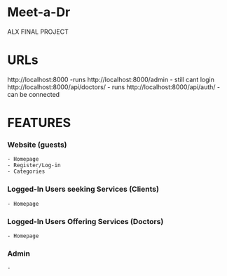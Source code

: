 # Meet-a-Dr
ALX FINAL PROJECT


# URLs
http://localhost:8000 -runs
http://localhost:8000/admin - still cant login
http://localhost:8000/api/doctors/ - runs 
http://localhost:8000/api/auth/ - can be connected


# FEATURES
### Website (guests)
    - Homepage
    - Register/Log-in
    - Categories
### Logged-In Users seeking Services (Clients)
    - Homepage
### Logged-In Users Offering Services (Doctors)
    - Homepage
### Admin
    - 